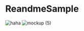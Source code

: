 # ReandmeSample
![haha](https://i.imgur.com/liZgoJm.jpg)
![mockup (5)](https://user-images.githubusercontent.com/77279829/123379682-0f7a2680-d5c1-11eb-9761-3fad81611e56.png)
